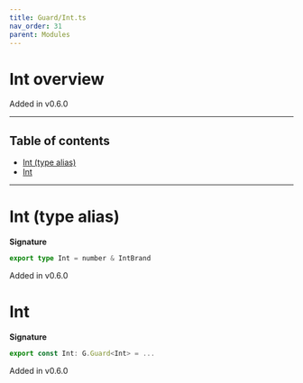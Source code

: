 ```yaml
---
title: Guard/Int.ts
nav_order: 31
parent: Modules
---
```


# Int overview

Added in v0.6.0

---

<h2 class="text-delta">Table of contents</h2>

- [Int (type alias)](#int-type-alias)
- [Int](#int)

---

# Int (type alias)

**Signature**

```ts
export type Int = number & IntBrand
```

Added in v0.6.0

# Int

**Signature**

```ts
export const Int: G.Guard<Int> = ...
```

Added in v0.6.0

